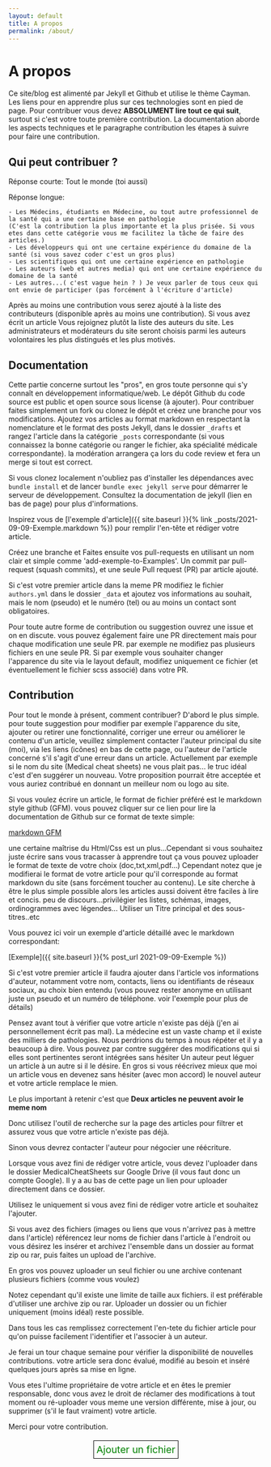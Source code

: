 ```yaml
---
layout: default
title: A propos
permalink: /about/
---
```


# A propos

Ce site/blog est alimenté par Jekyll et Github et utilise le thème Cayman. Les liens pour en apprendre plus sur ces technologies sont en pied de page.
Pour contribuer vous devez **ABSOLUMENT lire tout ce qui suit**, surtout si c'est votre toute première contribution.
La documentation aborde les aspects techniques et le paragraphe contribution les étapes à suivre pour faire une contribution.

## Qui peut contribuer ?

Réponse courte: Tout le monde (toi aussi)

Réponse longue:

    - Les Médecins, étudiants en Médecine, ou tout autre professionnel de la santé qui a une certaine base en pathologie
    (C'est la contribution la plus importante et la plus prisée. Si vous etes dans cette catégorie vous me facilitez la tâche de faire des articles.)
    - Les développeurs qui ont une certaine expérience du domaine de la santé (si vous savez coder c'est un gros plus)
    - Les scientifiques qui ont une certaine expérience en pathologie
    - Les auteurs (web et autres media) qui ont une certaine expérience du domaine de la santé
    - Les autres...( c'est vague hein ? ) Je veux parler de tous ceux qui ont envie de participer (pas forcément à l'écriture d'article)

Après au moins une contribution vous serez ajouté à la liste des contributeurs (disponible après au moins une contribution). Si vous avez écrit un article
Vous rejoignez plutôt la liste des auteurs du site. Les administrateurs et modérateurs du site seront choisis parmi les auteurs volontaires les plus distingués et
les plus motivés.

## Documentation

Cette partie concerne surtout les "pros", en gros toute personne qui s'y connaît en développement informatique/web. Le dépôt Github du code source est public et open source sous license (à ajouter). Pour contribuer faites simplement un fork ou clonez le dépôt et créez une branche pour vos modifications. Ajoutez vos articles au format markdown en respectant la nomenclature et le format des posts Jekyll, dans le dossier `_drafts` et rangez l'article dans la catégorie `_posts` correspondante (si vous connaissez la bonne catégorie ou ranger le fichier, aka spécialité médicale correspondante). la modération arrangera ça lors du code review et fera un merge si tout est correct.

Si vous clonez localement n'oubliez pas d'installer les dépendances avec `bundle install` et de lancer `bundle exec jekyll serve` pour démarrer le serveur de développement.
Consultez la documentation de jekyll (lien en bas de page) pour plus d'informations.

Inspirez vous de [l'exemple d'article]({{ site.baseurl }}{% link _posts/2021-09-09-Exemple.markdown %}) pour remplir l'en-tête et rédiger votre article.

Créez une branche et Faites ensuite vos pull-requests en utilisant un nom clair et simple comme 'add-exemple-to-Examples'.
Un commit par pull-request (squash commits), et une seule Pull request (PR) par article ajouté.

Si c'est votre premier article dans la meme PR modifiez le fichier `authors.yml` dans le dossier
`_data` et ajoutez vos informations au souhait, mais le nom (pseudo) et le numéro (tel) ou au moins un contact sont obligatoires.

Pour toute autre forme de contribution ou suggestion ouvrez une issue et on en discute. vous pouvez également faire une PR directement mais pour chaque modification une seule PR. par exemple ne modifiez pas plusieurs fichiers en une seule PR. Si par exemple vous souhaiter changer l'apparence du site via le layout default, modifiez uniquement ce fichier (et éventuellement le fichier scss associé) dans votre PR.

## Contribution

Pour tout le monde à présent, comment contribuer? D'abord le plus simple. pour toute suggestion pour modifier par exemple l'apparence du site, ajouter ou retirer une fonctionnalité, corriger une erreur ou améliorer le contenu d'un article, veuillez simplement contacter l'auteur principal du site (moi), via les
liens (icônes) en bas de cette page, ou l'auteur de l'article concerné s'il s'agit d'une erreur dans un article.
Actuellement par exemple si le nom du site (Medical cheat sheets) ne vous plait pas...
le truc idéal c'est d'en suggérer un nouveau. Votre proposition pourrait être acceptée et vous auriez contribué en donnant un meilleur nom ou logo au site.

Si vous voulez écrire un article, le format de fichier préféré est le markdown style github (GFM). vous pouvez cliquer sur ce lien pour lire la documentation de Github sur ce format de texte simple:

[markdown GFM](https://guides.github.com/features/mastering-markdown/)

une certaine maîtrise du Html/Css est un plus...Cependant si vous souhaitez juste écrire sans vous
tracasser à apprendre tout ça vous pouvez uploader le format de texte de votre choix (doc,txt,xml,pdf...)
Cependant notez que je modifierai le format de votre article pour qu'il corresponde au format markdown du site (sans forcément toucher au contenu).
Le site cherche à être le plus simple possible alors les articles aussi doivent être faciles à lire et
concis. peu de discours...privilégier les listes, schémas, images, ordinogrammes avec légendes...
Utiliser un Titre principal et des sous-titres..etc

Vous pouvez ici voir un exemple d'article détaillé avec le markdown correspondant:

[Exemple]({{ site.baseurl }}{% post_url 2021-09-09-Exemple %})

Si c'est votre premier article il faudra ajouter dans l'article vos informations d'auteur, notamment votre nom, contacts,
liens ou identifiants de réseaux sociaux, au choix bien entendu (vous pouvez rester anonyme en
utilisant juste un pseudo et un numéro de téléphone. voir l'exemple pour plus de détails)

Pensez avant tout à vérifier que votre article n'existe pas déjà (j'en ai personnellement écrit pas mal). La médecine
est un vaste champ et il existe des milliers de pathologies. Nous perdrions du temps à nous répéter et il y a beaucoup
à dire. Vous pouvez par contre suggérer des modifications qui si elles sont pertinentes seront intégrées sans hésiter
Un auteur peut léguer un article à un autre si il le désire. En gros si vous réécrivez mieux que moi un article vous en
devenez sans hésiter (avec mon accord) le nouvel auteur et votre article remplace le mien.

Le plus important à retenir c'est que **Deux articles ne peuvent avoir le meme nom**

Donc utilisez l'outil de recherche sur la page des articles pour filtrer et assurez vous que votre article n'existe pas déjà.

Sinon vous devrez contacter l'auteur pour négocier une réécriture.

Lorsque vous avez fini de rédiger votre article, vous devez l'uploader dans le dossier MedicalCheatSheets
sur Google Drive (il vous faut donc un compte Google). Il y a au bas de cette page un lien pour uploader directement dans ce dossier.

Utilisez le uniquement si vous avez fini de rédiger votre article et souhaitez l'ajouter.

Si vous avez des fichiers (images ou liens que vous n'arrivez pas à mettre dans l'article)
référencez leur noms de fichier dans l'article à l'endroit ou vous désirez les insérer et
archivez l'ensemble dans un dossier au format zip ou rar, puis faites un upload de l'archive.

En gros vos pouvez uploader un seul fichier ou une archive contenant plusieurs fichiers (comme vous voulez)

Notez cependant qu'il existe une limite de taille aux fichiers. il est préférable d'utiliser une archive zip ou rar. Uploader un dossier ou un fichier uniquement (moins idéal) reste possible.

Dans tous les cas remplissez correctement l'en-tete du fichier article pour qu'on puisse facilement l'identifier et l'associer à un auteur.

Je ferai un tour chaque semaine pour vérifier la disponibilité de nouvelles contributions. votre
article sera donc évalué, modifié au besoin et inséré quelques jours après sa mise en ligne.

Vous etes l'ultime propriétaire de votre article et en êtes le premier responsable, donc vous avez
le droit de réclamer des modifications à tout moment ou ré-uploader vous meme une version différente,
mise à jour, ou supprimer (s'il le faut vraiment) votre article.

Merci pour votre contribution.

<div align=center style="margin-top:5%;">
<a href="https://drive.google.com/drive/folders/1M2ulawlY_FKUrq68LsoJ37XHmAnZYdjg?usp=sharing" class="contribute"> Ajouter un fichier</a>
</div>

<style>
.contribute{padding:1%; font-size: 1.2rem; border: 1px black solid; text-decoration: none; outline: none;  background: none; color: green;}
.contribute:hover{text-decoration: none; background:green; color:white; border: 1px yellow solid;}
</style>

